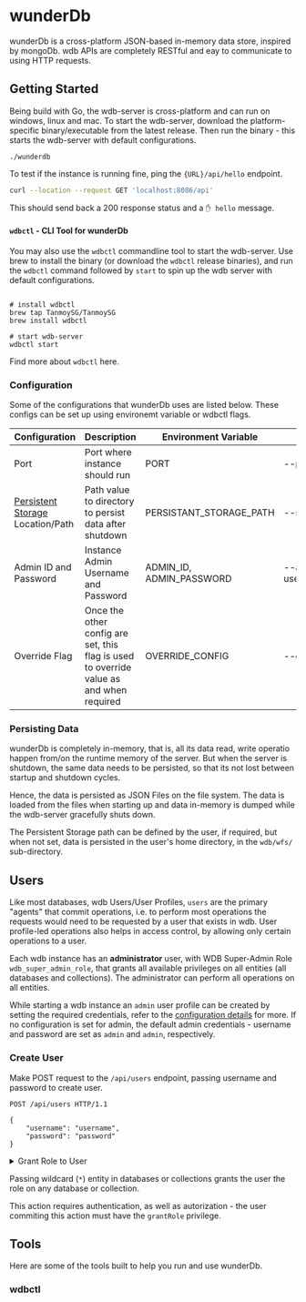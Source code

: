 # wunderDb

wunderDb is a cross-platform JSON-based in-memory data store, inspired by mongoDb. wdb APIs are completely RESTful and eay to communicate to using HTTP requests.

## Getting Started

Being build with Go, the wdb-server is cross-platform and can run on windows, linux and mac. To start the wdb-server, download the platform-specific binary/executable from the latest release. Then run the binary - this starts the wdb-server with default configurations.

```shell
./wunderdb
```

To test if the instance is running fine, ping the `{URL}/api/hello` endpoint.

```sh
curl --location --request GET 'localhost:8086/api'
```

This should send back a 200 response status and a `✋ hello` message.

#### `wdbctl` - CLI Tool for wunderDb

You may also use the `wdbctl` commandline tool to start the wdb-server. Use brew to install the binary (or download the `wdbctl` release binaries), and run the `wdbctl` command followed by `start` to spin up the wdb server with default configurations.

```shell

# install wdbctl
brew tap TanmoySG/TanmoySG
brew install wdbctl

# start wdb-server
wdbctl start
```

Find more about `wdbctl` here.

<!-- #### Docker -->

<!-- As mentioned in the [root README](../README.md#setup), wunderDb can -->

### Configuration

Some of the configurations that wunderDb uses are listed below. These configs can be set up using environemt variable or wdbctl flags.

| Configuration                                                 | Description                                                                             | Environment Variable     | wdbctl Flag                   | Type           | Default                |
| ------------------------------------------------------------- | --------------------------------------------------------------------------------------- | ------------------------ | ----------------------------- | -------------- | ---------------------- |
| Port                                                          | Port where instance should run                                                          | PORT                     | --port, -p  value             | number, int    | 8086                   |
| [Persistent Storage](README.md#persisting-data) Location/Path | Path value to directory to persist data after shutdown                                  | PERSISTANT_STORAGE_PATH  | --storage, -s value           | path, string   | $HOME/wdb/wfs (on mac) |
| Admin ID and Password                                         | Instance Admin Username and Password                                                    | ADMIN_ID, ADMIN_PASSWORD | --admin, -a username:password | string, string | admin, admin           |
| Override Flag                                                 | Once the other config are set, this flag is used to override value as and when required | OVERRIDE_CONFIG          | --overide, -o                 | boolean        | false                  |

### Persisting Data

wunderDb is completely in-memory, that is, all its data read, write operatio happen from/on the runtime memory of the server. But when the server is shutdown, the same data needs to be persisted, so that its not lost between startup and shutdown cycles.

Hence, the data is persisted as JSON Files on the file system. The data is loaded from the files when starting up and data in-memory is dumped while the wdb-server gracefully shuts down.

The Persistent Storage path can be defined by the user, if required, but when not set, data is persisted in the user's home directory, in the `wdb/wfs/` sub-directory.

<!-- ## wdb: Design

TBD -->

## Users

Like most databases, wdb Users/User Profiles, `users` are the primary "agents" that commit operations, i.e. to perform most operations the requests would need to be requested by a user that exists in wdb. User profile-led operations also helps in access control, by allowing only certain operations to a user.

Each wdb instance has an **administrator** user, with WDB Super-Admin Role `wdb_super_admin_role`, that grants all available privileges on all entities (all databases and collections). The administrator can perform all operations on all entities. 

While starting a wdb instance an `admin` user profile can be created by setting the required credentials, refer to the [configuration details](#configuration) for more. If no configuration is set for admin, the default admin credentials - username and password are set as `admin` and `admin`, respectively.

<!-- In wdb users can be added/created and granted roles (with permissions) for access-control using the `user-API`s available.  -->

### Create User

Make POST request to the `/api/users` endpoint, passing username and password to create user.
```http
POST /api/users HTTP/1.1

{
    "username": "username",
    "password": "password"
}
```
<details>
<summary>Grant Role to User</summary>

Once a user and a role is created in wdb, grant a user access to the role by querying the following endpoint.

```http
POST /api/users/grant HTTP/1.1
Authorization: Basic 

{
    "username": "username",
    "permissions": {
        "role": "rolename",
        "on": {
            "databases": "database",
            "collection": "collection"
        }
    }
}
```
</details>

Passing wildcard (`*`) entity in databases or collections grants the user the role on any database or collection. 

This action requires authentication, as well as autorization - the user commiting this action must have the `grantRole` privilege.


## Tools

Here are some of the tools built to help you run and use wunderDb. 

### wdbctl